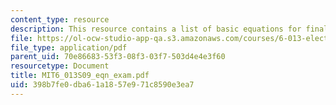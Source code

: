 ```yaml
---
content_type: resource
description: This resource contains a list of basic equations for final exam.
file: https://ol-ocw-studio-app-qa.s3.amazonaws.com/courses/6-013-electromagnetics-and-applications-spring-2009/398b7fe0dba61a1857e971c8590e3ea7_MIT6_013S09_eqn_exam.pdf
file_type: application/pdf
parent_uid: 70e86683-53f3-08f3-03f7-503d4e4e3f60
resourcetype: Document
title: MIT6_013S09_eqn_exam.pdf
uid: 398b7fe0-dba6-1a18-57e9-71c8590e3ea7
---
```

